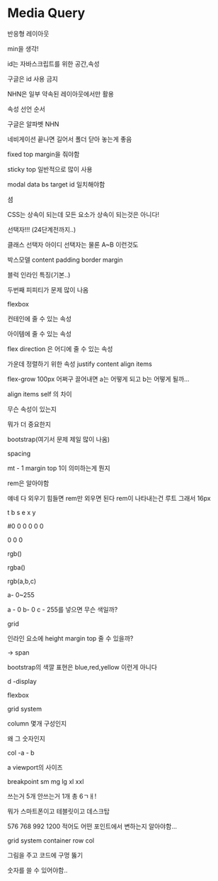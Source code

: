 # Media Query

반응형 레이아웃



min을 생각!



id는 자바스크립트를 위한 공간,속성

구글은 id 사용 금지

NHN은 일부 약속된 레이아웃에서만 활용

속성 선언 순서

구글은 알파벳  NHN





네비게이션 끝나면 길어서 폴더 닫아 놓는게 좋음

fixed top margin을 줘야함

sticky top 일반적으로 많이 사용

modal data bs target id 일치해야함



셤

CSS는 상속이 되는데 모든 요소가 상속이 되는것은 아니다!

선택자!!! (24단계전까지..)

클래스 선택자 아이디 선택자는 물론 A~B 이런것도

박스모델 content padding border margin 

블럭 인라인 특징(기본..)



두번째 피피티가 문제 많이 나옴

flexbox

컨테인에 줄 수 있는 속성

아이템에 줄 수 있는 속성

flex direction 은 어디에 줄 수 있는 속성

가운데 정렬하기 위한 속성 justify content  align items

flex-grow 100px 어쩌구 끌어내면 a는 어떻게 되고 b는 어떻게 될까...

align items self 의 차이

무슨 속성이 있는지

뭐가 더 중요한지



bootstrap(여기서 문제 제일 많이 나옴)

spacing

mt - 1 margin top 1이 의미하는게 뭔지

rem은 알아야함

얘네 다 외우기 힘들면 rem만 외우면 된다 rem이 나타내는건  루트 그래서 16px

t b s e x y 

#0 0 0 0 0 0

0 0 0 

rgb()

rgba()

rgb(a,b,c)

a- 0~255

a - 0 b- 0 c - 255를 넣으면 무슨 색일까?

grid



인라인 요소에 height margin top 줄 수 있을까? 

-> span 

bootstrap의 색깔 표현은 blue,red,yellow 이런게 아니다

d -display

flexbox

grid system

column 몇개 구성인지

왜 그 숫자인지

col -a - b

a viewport의 사이즈

breakpoint sm mg lg xl xxl

쓰는거 5개 안쓰는거 1개  총 6ㄱㅐ!

뭐가 스마트폰이고 테블릿이고 데스크탑

576  768 992 1200 적어도 어떤 포인트에서 변하는지 알아야함...

grid system container row col

그림을 주고 코드에 구멍 뚫기 

숫자를 쓸 수 있어야함..

